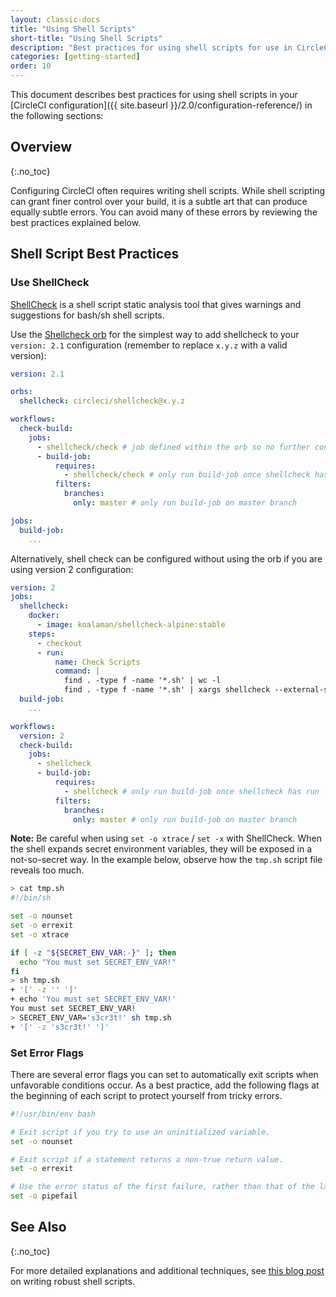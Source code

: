 ```yaml
---
layout: classic-docs
title: "Using Shell Scripts"
short-title: "Using Shell Scripts"
description: "Best practices for using shell scripts for use in CircleCI configuration"
categories: [getting-started]
order: 10
---
```


This document describes best practices for using shell scripts in your [CircleCI configuration]({{ site.baseurl }}/2.0/configuration-reference/) in the following sections:

## Overview
{:.no_toc}

Configuring CircleCI often requires writing shell scripts. While shell scripting can grant finer control over your build, it is a subtle art that can produce equally subtle errors. You can avoid many of these errors by reviewing the best practices explained below.

## Shell Script Best Practices

### Use ShellCheck

[ShellCheck](https://github.com/koalaman/shellcheck) is a shell script static analysis tool that gives warnings and suggestions for bash/sh shell scripts.

Use the [Shellcheck orb](https://circleci.com/orbs/registry/orb/circleci/shellcheck) for the simplest way to add shellcheck to your `version: 2.1` configuration (remember to replace `x.y.z` with a valid version):

```yaml
version: 2.1

orbs:
  shellcheck: circleci/shellcheck@x.y.z

workflows:
  check-build:
    jobs:
      - shellcheck/check # job defined within the orb so no further config necessary
      - build-job:
          requires:
            - shellcheck/check # only run build-job once shellcheck has run
          filters:
            branches:
              only: master # only run build-job on master branch

jobs:
  build-job:
    ...
```

Alternatively, shell check can be configured without using the orb if you are using version 2 configuration: 

```yaml
version: 2
jobs:
  shellcheck:
    docker:
      - image: koalaman/shellcheck-alpine:stable
    steps:
      - checkout
      - run:
          name: Check Scripts
          command: |
            find . -type f -name '*.sh' | wc -l
            find . -type f -name '*.sh' | xargs shellcheck --external-sources
  build-job:
    ...

workflows:
  version: 2
  check-build:
    jobs:
      - shellcheck
      - build-job:
          requires:
            - shellcheck # only run build-job once shellcheck has run
          filters:
            branches:
              only: master # only run build-job on master branch
```

**Note:**
Be careful when using `set -o xtrace` / `set -x` with ShellCheck. When the shell expands secret environment variables, they will be exposed in a not-so-secret way.
In the example below, observe how the `tmp.sh` script file reveals too much.

```bash
> cat tmp.sh
#!/bin/sh

set -o nounset
set -o errexit
set -o xtrace

if [ -z "${SECRET_ENV_VAR:-}" ]; then
  echo "You must set SECRET_ENV_VAR!"
fi
> sh tmp.sh
+ '[' -z '' ']'
+ echo 'You must set SECRET_ENV_VAR!'
You must set SECRET_ENV_VAR!
> SECRET_ENV_VAR='s3cr3t!' sh tmp.sh
+ '[' -z 's3cr3t!' ']'
```


### Set Error Flags

There are several error flags you can set to automatically exit scripts when unfavorable conditions occur.
As a best practice, add the following flags at the beginning of each script to protect yourself from tricky errors.

```bash
#!/usr/bin/env bash

# Exit script if you try to use an uninitialized variable.
set -o nounset

# Exit script if a statement returns a non-true return value.
set -o errexit

# Use the error status of the first failure, rather than that of the last item in a pipeline.
set -o pipefail
```

## See Also
{:.no_toc}

For more detailed explanations and additional techniques,
see [this blog post](https://www.davidpashley.com/articles/writing-robust-shell-scripts)
on writing robust shell scripts.
